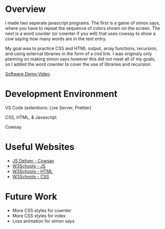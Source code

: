 # Overview

I made two seperate javascript programs. The first is a game of simon says, where you have to repeat the sequence of colors shown on the screen. The next is a word counter (or cownter if you will) that uses cowsay to show a cow saying how many words are in the text entry.

My goal was to practice CSS and HTML output, array functions, recursion, and using external libraries in the form of a cnd link. I was originaly only planning on making simon says however this did not meet all of my goals, so I added the word cownter to cover the use of libraries and recursion.

[Software Demo Video](http://youtube.link.goes.here)

# Development Environment

VS Code (extentions: Live Server, Prettier)

CSS, HTML, & Javascript

Cowsay

# Useful Websites

- [JS Deliver - Cowsay](https://www.jsdelivr.com/package/npm/cowsay)
- [W3Schools - JS](https://www.w3schools.com/js/)
- [W3Schools - HTML](https://www.w3schools.com/html/)
- [W3Schools - CSS](https://www.w3schools.com/css/)

# Future Work


- More CSS styles for cownter
- More CSS styles for index
- Loss animation for simon says
